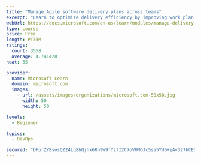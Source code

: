 ```yaml
---
title: "Manage Agile software delivery plans across teams"
excerpt: "Learn to optimize delivery efficiency by improving work plan visibility across teams."
webUrl: https://docs.microsoft.com/en-us/learn/modules/manage-delivery-plans/
type: course
price: Free
length: PT33M
ratings:
  count: 3558
  average: 4.741428
heat: 55

provider:
  name: Microsoft Learn
  domain: microsoft.com
  images:
    - url: /assets/images/organizations/microsoft.com-50x50.jpg
      width: 50
      height: 50

levels:
  - Beginner

topics:
  - DevOps

secured: "bFprZYBsosQZ24Lq8hQjhx6Rn9W9fYzfI2C7oVUMOJc5sa5Yd6+jAv327bCE5o5+Jr5bPLMblL+YsxhNyLxk7oLDwzfn619J06yVrud/gCBDgW5KCVKA49DuZb2s+AHdbklQqta2rsweG6alyzJ4TqgIiJFLWKgkKB5SI1Q3QCUrUtKPsWX/GxT3sJRm6ttjU2IpS1e+s63/QWmmbpZb8KShrtPvqk57A28e+94ujF2PRpzSw1btQ70U4/sMUZfjEihjWziHDOnYHq9rszlo+irE/NHOGJcNlb/hmTL6PTCkR/c/QuFtxXDn9eeO6Hsw6iZwMAqbpylJR0XHDQHW1Fgwqs3ZaKzblmk/fkBSGk8vqS0yeCX6vAmFdksh4SGwLzXpwu1lCdVfnCq5r0sHmcRokjXYr3q3+MS6q074D/k=;0pc2jO1RIAJSMuJY8QpOPw=="
---
```


